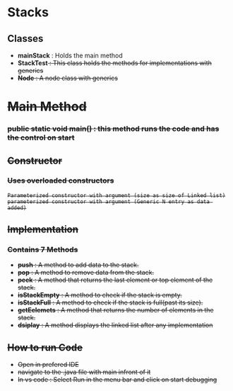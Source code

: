 # Stacks

## Classes
- **mainStack** : Holds the main method
- **StackTest<S>** : This class holds the methods for implementations with generics
- **Node<N>** : A node class with generics


# Main Method
### public static void main() : this method runs the code and has the control on start

## Constructor 
### Uses overloaded constructors
    Parameterized constructor with argument (size as size of Linked list)
    parameterized constructor with argument (Generic N entry as data added)


## Implementation

### Contains 7 Methods
- **push** : A method to add data to the stack.
- **pop** : A method to remove data from the stack.
- **peek** : A method that returns the last element or top element of the stack.
- **isStackEmpty** : A method to check if the stack is empty.
- **isStackFull** : A method to check if the stack is full(past its size).
- **getEelemets** : A method that returns the number of elements in the stack.
- **dsiplay** : A method displays the linked list after any implementation

## How to run Code
-   Open in prefered IDE
-   navigate to the .java file with main infront of it
-   In vs code : Select Run in the menu bar and click on start debugging